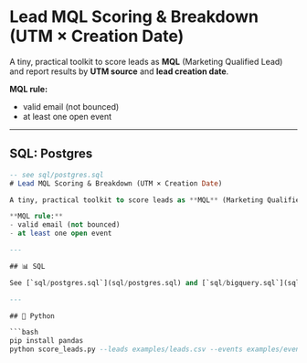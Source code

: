 # Lead MQL Scoring & Breakdown (UTM × Creation Date)

A tiny, practical toolkit to score leads as **MQL** (Marketing Qualified Lead) and report results by **UTM source** and **lead creation date**.

**MQL rule:**  
- valid email (not bounced)  
- at least one open event  

---

## SQL: Postgres

```sql
-- see sql/postgres.sql
# Lead MQL Scoring & Breakdown (UTM × Creation Date)

A tiny, practical toolkit to score leads as **MQL** (Marketing Qualified Lead) and report results by **UTM source** and **lead creation date**.

**MQL rule:**  
- valid email (not bounced)  
- at least one open event  

---

## 📊 SQL

See [`sql/postgres.sql`](sql/postgres.sql) and [`sql/bigquery.sql`](sql/bigquery.sql) for query versions.  

---

## 🐍 Python

```bash
pip install pandas
python score_leads.py --leads examples/leads.csv --events examples/events.csv --outdir ./out
